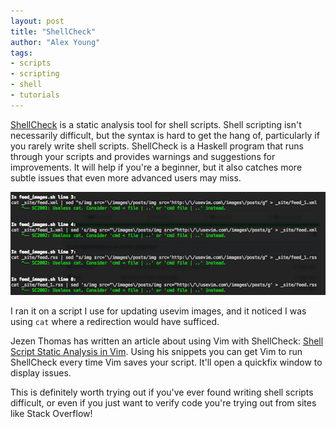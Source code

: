```yaml
---
layout: post
title: "ShellCheck"
author: "Alex Young"
tags: 
- scripts
- scripting
- shell
- tutorials
---
```


[ShellCheck](https://github.com/koalaman/shellcheck) is a static analysis tool for shell scripts.  Shell scripting isn't necessarily difficult, but the syntax is hard to get the hang of, particularly if you rarely write shell scripts.  ShellCheck is a Haskell program that runs through your scripts and provides warnings and suggestions for improvements.  It will help if you're a beginner, but it also catches more subtle issues that even more advanced users may miss.

![ShellCheck](/images/posts/shellcheck.png)

I ran it on a script I use for updating usevim images, and it noticed I was using `cat` where a redirection would have sufficed.

Jezen Thomas has written an article about using Vim with ShellCheck: [Shell Script Static Analysis in Vim](http://jezenthomas.com/shell-script-static-analysis-in-vim/).  Using his snippets you can get Vim to run ShellCheck every time Vim saves your script.  It'll open a quickfix window to display issues.

This is definitely worth trying out if you've ever found writing shell scripts difficult, or even if you just want to verify code you're trying out from sites like Stack Overflow!
